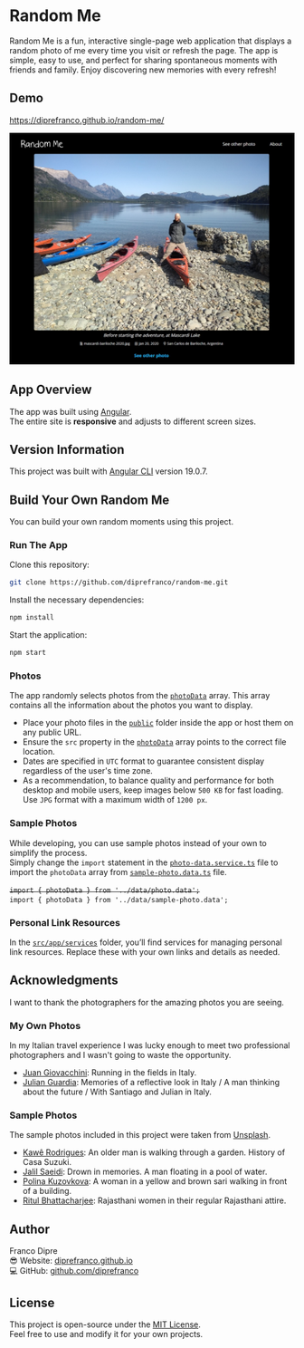 # Random Me
Random Me is a fun, interactive single-page web application that displays a random photo of me every time you visit or refresh the page. The app is simple, easy to use, and perfect for sharing spontaneous moments with friends and family. Enjoy discovering new memories with every refresh!

## Demo
https://diprefranco.github.io/random-me/

![Website Screenshot](https://github.com/diprefranco/random-me/blob/main/public/assets/images/website-screenshot.jpg)

## App Overview
The app was built using [Angular](https://angular.dev/).<br />
The entire site is **responsive** and adjusts to different screen sizes.

## Version Information
This project was built with [Angular CLI](https://github.com/angular/angular-cli) version 19.0.7.

## Build Your Own Random Me
You can build your own random moments using this project.

### Run The App
Clone this repository:

```bash
git clone https://github.com/diprefranco/random-me.git
```

Install the necessary dependencies:

```bash
npm install
```

Start the application:

```bash
npm start
```

### Photos
The app randomly selects photos from the [`photoData`](https://github.com/diprefranco/random-me/blob/main/src/app/data/photo.data.ts) array. This array contains all the information about the photos you want to display.<br />
- Place your photo files in the [`public`](https://github.com/diprefranco/random-me/tree/main/public) folder inside the app or host them on any public URL.
- Ensure the `src` property in the [`photoData`](https://github.com/diprefranco/random-me/blob/main/src/app/data/photo.data.ts) array points to the correct file location.
- Dates are specified in `UTC` format to guarantee consistent display regardless of the user's time zone.
- As a recommendation, to balance quality and performance for both desktop and mobile users, keep images below `500 KB` for fast loading. Use `JPG` format with a maximum width of `1200 px`.

### Sample Photos
While developing, you can use sample photos instead of your own to simplify the process.<br />
Simply change the `import` statement in the [`photo-data.service.ts`](https://github.com/diprefranco/random-me/blob/main/src/app/services/photo-data.service.ts) file to import the `photoData` array from [`sample-photo.data.ts`](https://github.com/diprefranco/random-me/blob/main/src/app/data/sample-photo.data.ts) file.

~~`import { photoData } from '../data/photo.data';`~~<br />
`import { photoData } from '../data/sample-photo.data';`

### Personal Link Resources
In the [`src/app/services`](https://github.com/diprefranco/random-me/tree/main/src/app/services) folder, you’ll find services for managing personal link resources. Replace these with your own links and details as needed.

## Acknowledgments
I want to thank the photographers for the amazing photos you are seeing.

### My Own Photos
In my Italian travel experience I was lucky enough to meet two professional photographers and I wasn't going to waste the opportunity.
- [Juan Giovacchini](https://www.instagram.com/juangiovacchini/): Running in the fields in Italy.
- [Julian Guardia](https://www.julianguardiaphoto.com/): Memories of a reflective look in Italy / A man thinking about the future / With Santiago and Julian in Italy.

### Sample Photos
The sample photos included in this project were taken from [Unsplash](https://unsplash.com/).
- [Kawê Rodrigues](https://unsplash.com/@kawerodriguess): An older man is walking through a garden. History of Casa Suzuki.
- [Jalil Saeidi](https://unsplash.com/@jalil_sd): Drown in memories. A man floating in a pool of water.
- [Polina Kuzovkova](https://unsplash.com/@p_kuzovkova): A woman in a yellow and brown sari walking in front of a building.
- [Ritul Bhattacharjee](https://unsplash.com/@rd_ritul7): Rajasthani women in their regular Rajasthani attire.

## Author
Franco Dipre<br />
😎 Website: [diprefranco.github.io](https://diprefranco.github.io/)<br />
💻 GitHub: [github.com/diprefranco](https://github.com/diprefranco/)

## License
This project is open-source under the [MIT License](LICENSE).<br />
Feel free to use and modify it for your own projects.
